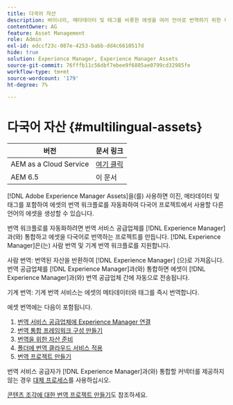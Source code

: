 ```yaml
---
title: 다국어 자산
description: 바이너리, 메타데이터 및 태그를 비롯한 에셋을 여러 언어로 번역하기 위한 워크플로를 자동화하는 방법에 대해 알아봅니다.
contentOwner: AG
feature: Asset Management
role: Admin
exl-id: edccf23c-087e-4253-babb-dd4c6610517d
hide: true
solution: Experience Manager, Experience Manager Assets
source-git-commit: 76fffb11c56dbf7ebee9f6805ae0799cd32985fe
workflow-type: tm+mt
source-wordcount: '179'
ht-degree: 7%

---
```


# 다국어 자산 {#multilingual-assets}

| 버전 | 문서 링크 |
| -------- | ---------------------------- |
| AEM as a Cloud Service | [여기 클릭](https://experienceleague.adobe.com/docs/experience-manager-cloud-service/content/assets/admin/translate-assets.html?lang=en) |
| AEM 6.5 | 이 문서 |

[!DNL Adobe Experience Manager Assets]을(를) 사용하면 이진, 메타데이터 및 태그를 포함하여 에셋의 번역 워크플로를 자동화하여 다국어 프로젝트에서 사용할 다른 언어의 에셋을 생성할 수 있습니다.

번역 워크플로를 자동화하려면 번역 서비스 공급업체를 [!DNL Experience Manager]과(와) 통합하고 에셋을 다국어로 번역하는 프로젝트를 만듭니다. [!DNL Experience Manager]은(는) 사람 번역 및 기계 번역 워크플로를 지원합니다.

사람 번역: 번역된 자산을 반환하여 [!DNL Experience Manager] (으)로 가져옵니다. 번역 공급업체를 [!DNL Experience Manager]과(와) 통합하면 에셋이 [!DNL Experience Manager]과(와) 번역 공급업체 간에 자동으로 전송됩니다.

기계 번역: 기계 번역 서비스는 에셋의 메타데이터와 태그를 즉시 번역합니다.

에셋 번역에는 다음이 포함됩니다.

1. [번역 서비스 공급업체에 Experience Manager 연결](/help/sites-administering/tc-tic.md#connecting-to-a-translation-service-provider)
1. [번역 통합 프레임워크 구성 만들기](/help/sites-administering/tc-tic.md)
1. [번역을 위한 자산 준비](preparing-assets-for-translation.md)
1. [폴더에 번역 클라우드 서비스 적용](transition-cloud-services.md)
1. [번역 프로젝트 만들기](translation-projects.md)

번역 서비스 공급자가 [!DNL Experience Manager]과(와) 통합할 커넥터를 제공하지 않는 경우 [대체 프로세스](/help/sites-administering/tc-manage.md#exporting-a-translation-job)를 사용하십시오.

[콘텐츠 조각에 대한 번역 프로젝트 만들기](creating-translation-projects-for-content-fragments.md)도 참조하세요.
